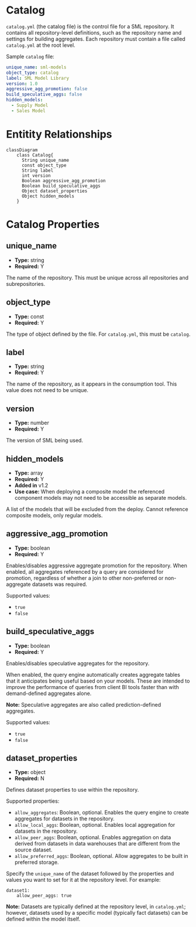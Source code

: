 # Catalog

`catalog.yml` (the catalog file) is the control file for a SML
repository. It contains all repository-level definitions, such as the
repository name and settings for building aggregates. Each repository
must contain a file called `catalog.yml` at the root level.

Sample `catalog` file:

```yaml
unique_name: sml-models
object_type: catalog
label: SML Model Library
version: 1.0
aggressive_agg_promotion: false
build_speculative_aggs: false
hidden_models:
  - Supply Model
  - Sales Model
```

# Entitity Relationships

```mermaid
classDiagram
    class Catalog{
      String unique_name
      const object_type
      String label
      int version
      Boolean aggressive_agg_promotion
      Boolean build_speculative_aggs
      Object dataset_properties
      Object hidden_models
    }
```

# Catalog Properties

## unique_name

- **Type:** string
- **Required:** Y

The name of the repository. This must be unique across all repositories
and subrepositories.

## object_type

- **Type:** const
- **Required:** Y

The type of object defined by the file. For `catalog.yml`, this must be
`catalog`.

## label

- **Type:** string
- **Required:** Y

The name of the repository, as it appears in the consumption tool. This value does
not need to be unique.

## version

- **Type:** number
- **Required:** Y

The version of SML being used.

## hidden_models

- **Type:** array<string>
- **Required:** Y
- **Added in** v1.2
- **Use case:** When deploying a composite model the referenced component models may not need to be accessible as separate models.

A list of the models that will be excluded from the deploy. Cannot reference composite models, only regular models.

## aggressive_agg_promotion

- **Type:** boolean
- **Required:** Y

Enables/disables aggressive aggregate promotion for the repository. When
enabled, all aggregates referenced by a query are considered for
promotion, regardless of whether a join to other non-preferred or
non-aggregate datasets was required.

Supported values:

- `true`
- `false`

## build_speculative_aggs

- **Type:** boolean
- **Required:** Y

Enables/disables speculative aggregates for the repository.

When enabled, the query engine automatically creates aggregate tables
that it anticipates being useful based on your models. These are
intended to improve the performance of queries from client BI tools
faster than with demand-defined aggregates alone.

**Note:** Speculative aggregates are also called prediction-defined aggregates.

Supported values:

- `true`
- `false`

## dataset_properties

- **Type:** object
- **Required:** N

Defines dataset properties to use within the repository.

Supported properties:

- `allow_aggregates`: Boolean, optional. Enables the query engine to
  create aggregates for datasets in the repository.
- `allow_local_aggs`: Boolean, optional. Enables local aggregation for
  datasets in the repository.
- `allow_peer_aggs`: Boolean, optional. Enables aggregation on data
  derived from datasets in data warehouses that are different from the
  source dataset.
- `allow_preferred_aggs`: Boolean, optional. Allow aggregates to be built
  in preferred storage.

Specify the `unique_name` of the dataset followed by the properties and
values you want to set for it at the repository level. For example:

    dataset1:
        allow_peer_aggs: true

**Note:** Datasets are typically defined at the repository level, in
`catalog.yml`; however, datasets used by a specific model (typically
fact datasets) can be defined within the model itself.
